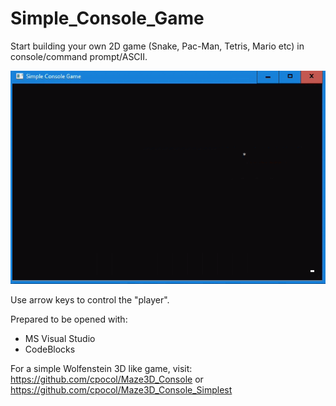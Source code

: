 # Simple_Console_Game
Start building your own 2D game (Snake, Pac-Man, Tetris, Mario etc) in console/command prompt/ASCII.

![Snapshot](/Preview.gif)

Use arrow keys to control the "player".

Prepared to be opened with:
- MS Visual Studio
- CodeBlocks

For a simple Wolfenstein 3D like game, visit:
https://github.com/cpocol/Maze3D_Console
or
https://github.com/cpocol/Maze3D_Console_Simplest
